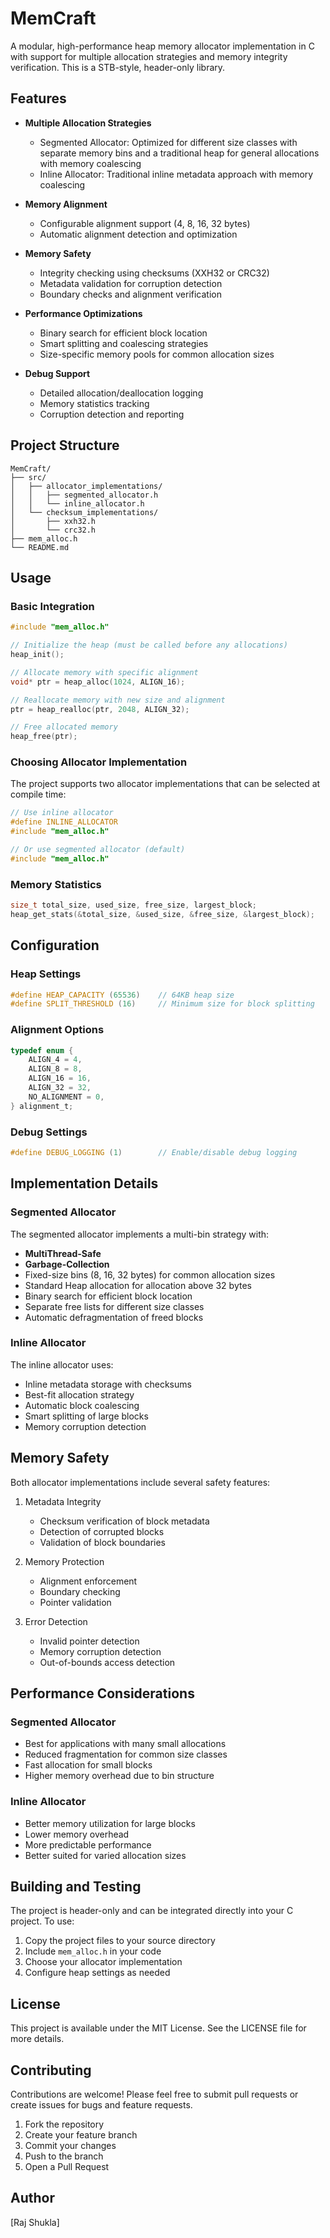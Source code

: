 # MemCraft

A modular, high-performance heap memory allocator implementation in C with support for multiple allocation strategies and memory integrity verification.
This is a STB-style, header-only library.

## Features

- **Multiple Allocation Strategies**
  - Segmented Allocator: Optimized for different size classes with separate memory bins and a traditional heap for general allocations with memory coalescing
  - Inline Allocator: Traditional inline metadata approach with memory coalescing
  
- **Memory Alignment**
  - Configurable alignment support (4, 8, 16, 32 bytes)
  - Automatic alignment detection and optimization
  
- **Memory Safety**
  - Integrity checking using checksums (XXH32 or CRC32)
  - Metadata validation for corruption detection
  - Boundary checks and alignment verification

- **Performance Optimizations**
  - Binary search for efficient block location
  - Smart splitting and coalescing strategies
  - Size-specific memory pools for common allocation sizes

- **Debug Support**
  - Detailed allocation/deallocation logging
  - Memory statistics tracking
  - Corruption detection and reporting

## Project Structure

```
MemCraft/
├── src/
│   ├── allocator_implementations/
│   │   ├── segmented_allocator.h
│   │   └── inline_allocator.h
│   └── checksum_implementations/
│       ├── xxh32.h
│       └── crc32.h
├── mem_alloc.h
└── README.md
```

## Usage

### Basic Integration

```c
#include "mem_alloc.h"

// Initialize the heap (must be called before any allocations)
heap_init();

// Allocate memory with specific alignment
void* ptr = heap_alloc(1024, ALIGN_16);

// Reallocate memory with new size and alignment
ptr = heap_realloc(ptr, 2048, ALIGN_32);

// Free allocated memory
heap_free(ptr);
```

### Choosing Allocator Implementation

The project supports two allocator implementations that can be selected at compile time:

```c
// Use inline allocator
#define INLINE_ALLOCATOR
#include "mem_alloc.h"

// Or use segmented allocator (default)
#include "mem_alloc.h"
```

### Memory Statistics

```c
size_t total_size, used_size, free_size, largest_block;
heap_get_stats(&total_size, &used_size, &free_size, &largest_block);
```

## Configuration

### Heap Settings

```c
#define HEAP_CAPACITY (65536)    // 64KB heap size
#define SPLIT_THRESHOLD (16)     // Minimum size for block splitting
```

### Alignment Options

```c
typedef enum {
    ALIGN_4 = 4,
    ALIGN_8 = 8,
    ALIGN_16 = 16,
    ALIGN_32 = 32,
    NO_ALIGNMENT = 0,
} alignment_t;
```

### Debug Settings

```c
#define DEBUG_LOGGING (1)        // Enable/disable debug logging
```

## Implementation Details

### Segmented Allocator

The segmented allocator implements a multi-bin strategy with:
- **MultiThread-Safe**
- **Garbage-Collection**
- Fixed-size bins (8, 16, 32 bytes) for common allocation sizes
- Standard Heap allocation for allocation above 32 bytes
- Binary search for efficient block location
- Separate free lists for different size classes
- Automatic defragmentation of freed blocks

### Inline Allocator

The inline allocator uses:
- Inline metadata storage with checksums
- Best-fit allocation strategy
- Automatic block coalescing
- Smart splitting of large blocks
- Memory corruption detection

## Memory Safety

Both allocator implementations include several safety features:

1. Metadata Integrity
   - Checksum verification of block metadata
   - Detection of corrupted blocks
   - Validation of block boundaries

2. Memory Protection
   - Alignment enforcement
   - Boundary checking
   - Pointer validation

3. Error Detection
   - Invalid pointer detection
   - Memory corruption detection
   - Out-of-bounds access detection

## Performance Considerations

### Segmented Allocator
- Best for applications with many small allocations
- Reduced fragmentation for common size classes
- Fast allocation for small blocks
- Higher memory overhead due to bin structure

### Inline Allocator
- Better memory utilization for large blocks
- Lower memory overhead
- More predictable performance
- Better suited for varied allocation sizes

## Building and Testing

The project is header-only and can be integrated directly into your C project. To use:

1. Copy the project files to your source directory
2. Include `mem_alloc.h` in your code
3. Choose your allocator implementation
4. Configure heap settings as needed

## License

This project is available under the MIT License. See the LICENSE file for more details.

## Contributing

Contributions are welcome! Please feel free to submit pull requests or create issues for bugs and feature requests.

1. Fork the repository
2. Create your feature branch
3. Commit your changes
4. Push to the branch
5. Open a Pull Request

## Author

[Raj Shukla]
